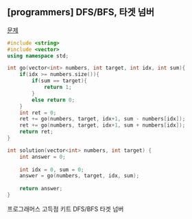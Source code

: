 ## [programmers] DFS/BFS, 타겟 넘버

[문제](https://programmers.co.kr/learn/courses/30/lessons/43165)



```c++
#include <string>
#include <vector>
using namespace std;

int go(vector<int> numbers, int target, int idx, int sum){
    if(idx >= numbers.size()){
        if(sum == target){
            return 1;
        }
        else return 0;
    }
    int ret = 0;
    ret += go(numbers, target, idx+1, sum - numbers[idx]);
    ret += go(numbers, target, idx+1, sum + numbers[idx]);
    return ret;
}

int solution(vector<int> numbers, int target) {
    int answer = 0;
    
    int idx = 0, sum = 0;
    answer = go(numbers, target, idx, sum);
    
    return answer;
}
```





프로그래머스 고득점 키트 DFS/BFS 타겟 넘버

